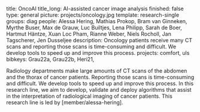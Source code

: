 title: OncoAI
title_long: AI-assisted cancer image analysis
finished: false
type: general
picture: projects/oncology.jpg
template: research-single
groups: diag
people: Alessa Hering, Mathias Prokop, Bram van Ginneken, Myrthe Buser, Max de Grauw, Luc Builtjes, Lena Philipp, Sarah de Boer, Hartmut Häntze, Xuan Loc Pham, Rianne Weber, Niels Rocholl, Jan Tagscherer, Jen Dusseljee
description: Oncology patients receive many CT scans and reporting those scans is time-consuming and difficult. We develop tools to speed up and improve this process.
projects: comfort, uls
bibkeys: Grau22a, Grau22b, Heri21,

Radiology departments make large amounts of CT scans of the abdomen and the thorax of cancer patients. Reporting those scans is time-consuming and difficult. We develop tools to speed up and improve this process. In this research line, we aim to develop, validate and deploy algorithms that assist in the interpretation of radiological imaging of cancer patients. This research line is led by [member/alessa-hering].


